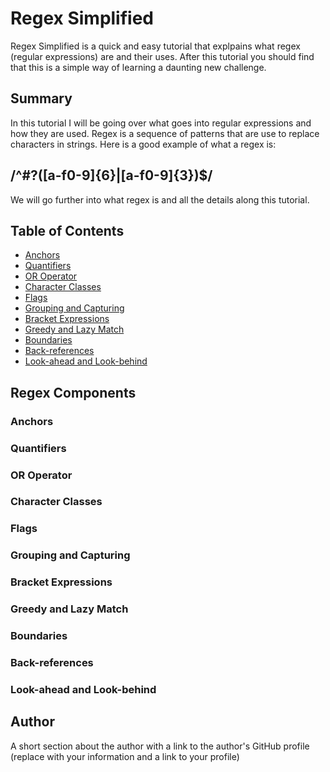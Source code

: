 # Regex Simplified

Regex Simplified is a quick and easy tutorial that explpains what regex (regular expressions) are and their uses. After this tutorial you should find that this is a simple way of learning a daunting new challenge.

## Summary

In this tutorial I will be going over what goes into regular expressions and how they are used. Regex is a sequence of patterns that are use to replace characters in strings. Here is a good example of what a regex is:

## /^#?([a-f0-9]{6}|[a-f0-9]{3})$/

We will go further into what regex is and all the details along this tutorial.
## Table of Contents

- [Anchors](#anchors)
- [Quantifiers](#quantifiers)
- [OR Operator](#or-operator)
- [Character Classes](#character-classes)
- [Flags](#flags)
- [Grouping and Capturing](#grouping-and-capturing)
- [Bracket Expressions](#bracket-expressions)
- [Greedy and Lazy Match](#greedy-and-lazy-match)
- [Boundaries](#boundaries)
- [Back-references](#back-references)
- [Look-ahead and Look-behind](#look-ahead-and-look-behind)

## Regex Components

### Anchors

### Quantifiers

### OR Operator

### Character Classes

### Flags

### Grouping and Capturing

### Bracket Expressions

### Greedy and Lazy Match

### Boundaries

### Back-references

### Look-ahead and Look-behind

## Author

A short section about the author with a link to the author's GitHub profile (replace with your information and a link to your profile)
